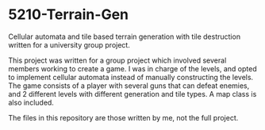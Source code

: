 # 5210-Terrain-Gen
Cellular automata and tile based terrain generation with tile destruction written for a university group project.

This project was written for a group project which involved several members working to create a game. I was in charge of the levels, and opted to implement cellular automata instead of manually constructing the levels. The game consists of a player with several guns that can defeat enemies, and 2 different levels with different generation and tile types. A map class is also included.

The files in this repository are those written by me, not the full project.
